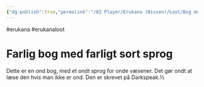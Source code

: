 ```yaml
---
{"dg-publish":true,"permalink":"/02 Player/Erukana (Nissen)/Loot/Bog med sort sprog/"}
---
```


#erukana #erukanaloot 

# Farlig bog med farligt sort sprog 

Dette er en ond bog, med et ondt sprog for onde væsener.
Det gør ondt at læse den hvis man ikke er ond. 
Den er skrevet på Darkspeak.½